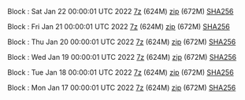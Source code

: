 Block : Sat Jan 22 00:00:01 UTC 2022 [7z](https://transfer.sh/8VdQ07/bootstrap.dat.20220122.7z) (624M) [zip](https://transfer.sh/R7FMsb/bootstrap.dat.20220122.zip) (672M) [SHA256](https://transfer.sh/g7XCla/sha256.txt)

Block : Fri Jan 21 00:00:01 UTC 2022 [7z](https://transfer.sh/7GEcS1/bootstrap.dat.20220121.7z) (624M) [zip](https://transfer.sh/5SeP2L/bootstrap.dat.20220121.zip) (672M) [SHA256](https://transfer.sh/yPwsjL/sha256.txt)

Block : Thu Jan 20 00:00:01 UTC 2022 [7z](https://transfer.sh/0Txa6a/bootstrap.dat.20220120.7z) (624M) [zip](https://transfer.sh/YQ1Bos/bootstrap.dat.20220120.zip) (672M) [SHA256](https://transfer.sh/yBbrCn/sha256.txt)

Block : Wed Jan 19 00:00:01 UTC 2022 [7z](https://transfer.sh/idjQhS/bootstrap.dat.20220119.7z) (624M) [zip](https://transfer.sh/TRP38i/bootstrap.dat.20220119.zip) (672M) [SHA256](https://transfer.sh/xTRHKp/sha256.txt)

Block : Tue Jan 18 00:00:01 UTC 2022 [7z](https://transfer.sh/zzVOlS/bootstrap.dat.20220118.7z) (624M) [zip](https://transfer.sh/lC6Vim/bootstrap.dat.20220118.zip) (672M) [SHA256](https://transfer.sh/lq4UBp/sha256.txt)

Block : Mon Jan 17 00:00:01 UTC 2022 [7z](https://transfer.sh/X5k6RX/bootstrap.dat.20220117.7z) (624M) [zip](https://transfer.sh/mvSvY4/bootstrap.dat.20220117.zip) (672M) [SHA256](https://transfer.sh/nJvYF2/sha256.txt)
